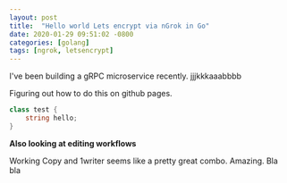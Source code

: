 ```yaml
---
layout: post
title:  "Hello world Lets encrypt via nGrok in Go"
date: 2020-01-29 09:51:02 -0800
categories: [golang]
tags: [ngrok, letsencrypt]
---
```


I've been building a gRPC microservice recently.  jjjkkkaaabbbb

Figuring out how to do this on github pages.

```cs
class test {
    string hello;
}
```

**Also looking at editing workflows**

Working Copy and 1writer seems like a pretty great combo.  Amazing. Bla bla 
